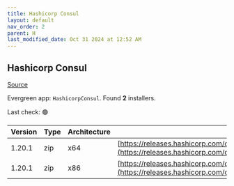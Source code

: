 ```yaml
---
title: Hashicorp Consul
layout: default
nav_order: 2
parent: H
last_modified_date: Oct 31 2024 at 12:52 AM
---
```


## Hashicorp Consul

[Source](https://www.consul.io/)

Evergreen app: `HashicorpConsul`. Found **2** installers.

Last check: 🟢

| Version | Type | Architecture | URI                                                                                                                                                          |
| ------- | ---- | ------------ | ------------------------------------------------------------------------------------------------------------------------------------------------------------ |
| 1.20.1  | zip  | x64          | [https://releases.hashicorp.com/consul/1.20.1/consul_1.20.1_windows_amd64.zip](https://releases.hashicorp.com/consul/1.20.1/consul_1.20.1_windows_amd64.zip) |
| 1.20.1  | zip  | x86          | [https://releases.hashicorp.com/consul/1.20.1/consul_1.20.1_windows_386.zip](https://releases.hashicorp.com/consul/1.20.1/consul_1.20.1_windows_386.zip)     |
